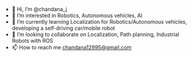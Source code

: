 - 👋 Hi, I’m @chandana_j
- 👀 I’m interested in Robotics, Autonomous vehicles, AI
- 🌱 I’m currently learning Localization for Robotics/Autonomous vehicles, developing a self-driving car/mobile robot
- 💞️ I’m looking to collaborate on Localization, Path planning, Industrial Robots with ROS
- 📫 How to reach me chandana12995@gmail.com

<!---
cjcjcj7777/cjcjcj7777 is a ✨ special ✨ repository because its `README.md` (this file) appears on your GitHub profile.
You can click the Preview link to take a look at your changes.
--->
